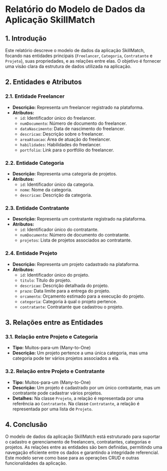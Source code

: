 # Relatório do Modelo de Dados da Aplicação SkillMatch

## 1. Introdução
Este relatório descreve o modelo de dados da aplicação SkillMatch, focando nas entidades principais (`Freelancer`, `Categoria`, `Contratante` e `Projeto`), suas propriedades, e as relações entre elas. O objetivo é fornecer uma visão clara da estrutura de dados utilizada na aplicação.

## 2. Entidades e Atributos

### 2.1. Entidade Freelancer
- **Descrição:** Representa um freelancer registrado na plataforma.
- **Atributos:**
  - `id`: Identificador único do freelancer.
  - `numDocumento`: Número de documento do freelancer.
  - `dataNascimento`: Data de nascimento do freelancer.
  - `descricao`: Descrição sobre o freelancer.
  - `areaAtuacao`: Área de atuação do freelancer.
  - `habilidades`: Habilidades do freelancer.
  - `portfolio`: Link para o portfólio do freelancer.

### 2.2. Entidade Categoria
- **Descrição:** Representa uma categoria de projetos.
- **Atributos:**
  - `id`: Identificador único da categoria.
  - `nome`: Nome da categoria.
  - `descricao`: Descrição da categoria.

### 2.3. Entidade Contratante
- **Descrição:** Representa um contratante registrado na plataforma.
- **Atributos:**
  - `id`: Identificador único do contratante.
  - `numDocumento`: Número de documento do contratante.
  - `projetos`: Lista de projetos associados ao contratante.

### 2.4. Entidade Projeto
- **Descrição:** Representa um projeto cadastrado na plataforma.
- **Atributos:**
  - `id`: Identificador único do projeto.
  - `titulo`: Título do projeto.
  - `descricao`: Descrição detalhada do projeto.
  - `prazo`: Data limite para a entrega do projeto.
  - `orcamento`: Orçamento estimado para a execução do projeto.
  - `categoria`: Categoria à qual o projeto pertence.
  - `contratante`: Contratante que cadastrou o projeto.

## 3. Relações entre as Entidades

### 3.1. Relação entre Projeto e Categoria
- **Tipo:** Muitos-para-um (Many-to-One)
- **Descrição:** Um projeto pertence a uma única categoria, mas uma categoria pode ter vários projetos associados a ela.

### 3.2. Relação entre Projeto e Contratante
- **Tipo:** Muitos-para-um (Many-to-One)
- **Descrição:** Um projeto é cadastrado por um único contratante, mas um contratante pode cadastrar vários projetos.
- **Detalhes:** Na classe `Projeto`, a relação é representada por uma referência ao `Contratante`. Na classe `Contratante`, a relação é representada por uma lista de `Projeto`.

## 4. Conclusão
O modelo de dados da aplicação SkillMatch está estruturado para suportar o cadastro e gerenciamento de freelancers, contratantes, categorias e projetos. As relações entre as entidades são bem definidas, permitindo uma navegação eficiente entre os dados e garantindo a integridade referencial. Este modelo serve como base para as operações CRUD e outras funcionalidades da aplicação.

